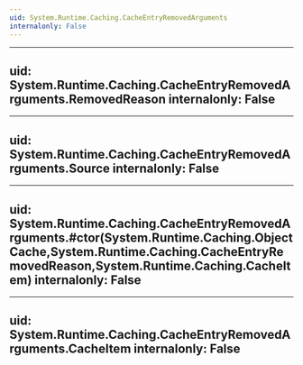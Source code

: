 ```yaml
---
uid: System.Runtime.Caching.CacheEntryRemovedArguments
internalonly: False
---
```


---
uid: System.Runtime.Caching.CacheEntryRemovedArguments.RemovedReason
internalonly: False
---

---
uid: System.Runtime.Caching.CacheEntryRemovedArguments.Source
internalonly: False
---

---
uid: System.Runtime.Caching.CacheEntryRemovedArguments.#ctor(System.Runtime.Caching.ObjectCache,System.Runtime.Caching.CacheEntryRemovedReason,System.Runtime.Caching.CacheItem)
internalonly: False
---

---
uid: System.Runtime.Caching.CacheEntryRemovedArguments.CacheItem
internalonly: False
---
